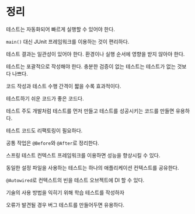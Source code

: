 # 정리

테스트는 자동화되어 빠르게 실행할 수 있어야 한다.

`main()` 대신 JUnit 프레임워크를 이용하는 것이 편리하다.

테스트 결과는 일관성이 있어야 한다. 환경이나 실행 순서에 영향을 받지 않아야 한다.

테스트는 포괄적으로 작성해야 한다. 충분한 검증이 없는 테스트는 테스트가 없는 것보다 나쁘다.

코드 작성과 테스트 수행 간격이 짧을 수록 효과적이다.

테스트하기 쉬운 코드가 좋은 코드다.

테스트 주도 개발처럼 테스트를 먼저 만들고 테스트를 성공시키는 코드를 만들면 유용하다.

테스트 코드도 리팩토링이 필요하다.

공통 작업은 `@Before`와 `@After`로 정리한다.

스프링 테스트 컨텍스트 프레임워크를 이용하면 성능을 향상시킬 수 있다.

동일한 설정 파일을 사용하는 테스트는 하나의 애플리케이션 컨텍스트를 공유한다.

`@Autowired`로 컨텍스트의 빈을 테스트 오브젝트에 DI 할 수 있다.

기술의 사용 방법을 익히기 위해 학습 테스트를 작성하자

오류가 발견될 경우 버그 테스트를 만들어두면 유용하다.